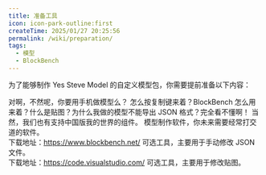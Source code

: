 ```yaml
---
title: 准备工具
icon: icon-park-outline:first
createTime: 2025/01/27 20:25:56
permalink: /wiki/preparation/
tags:
  - 模型
  - BlockBench
---
```


为了能够制作 Yes Steve Model 的自定义模型包，你需要提前准备以下内容：

<CardGrid>
  <Card title="一台电脑" icon="ic:round-computer">
    对啊，不然呢，你要用手机做模型么？
  </Card>
  <Card title="相关基础知识" icon="hugeicons:artificial-intelligence-02">
    怎么按复制键来着？BlockBench 怎么用来着？什么是贴图？为什么我做的模型不能导出 JSON 格式？完全看不懂啊！
  </Card>
  <Card title="Java 版 Minecraft" icon="mdi:minecraft">
    当然，我们也有支持中国版我的世界的组件。
  </Card>
  <Card title="BlockBench" icon="simple-icons:blockbench">
    模型制作软件，你未来需要经常打交道的软件。<br>
    下载地址：<a href="https://www.blockbench.net/">https://www.blockbench.net/</a>
  </Card>
  <Card title="VSCode" icon="codicon:vscode-insiders">
    可选工具，主要用于手动修改 JSON 文件。<br>
    下载地址：<a href="https://code.visualstudio.com/">https://code.visualstudio.com/</a>
  </Card>
  <Card title="PhotoShop" icon="mage:photoshop">
    可选工具，主要用于修改贴图。
  </Card>
</CardGrid>


